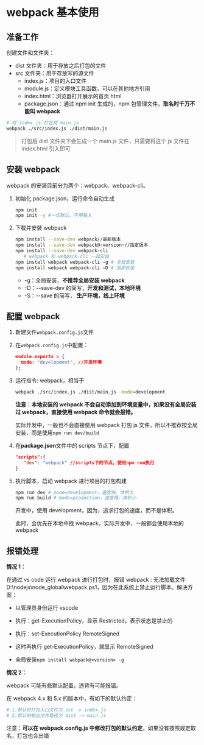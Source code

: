 # webpack 基本使用

## 准备工作

创建文件和文件夹：

- dist 文件夹：用于存放之后打包的文件
- src 文件夹：用于存放写的源文件
  - index.js：项目的入口文件
  - module.js：定义模块工具函数，可以在其他地方引用
  - index.html：浏览器打开展示的首页 html
  - package.json：通过 npm init 生成的，npm 包管理文件，**取名时千万不能叫 webpack**

```bash
# 将`index.js`打包成`main.js`
webpack ./src/index.js ./dist/main.js
```

> 打包后 dist 文件夹下会生成一个 main.js 文件，只需要将这个 js 文件在 index.html 引入即可

## 安装 webpack

webpack 的安装目前分为两个：webpack、webpack-cli。

1. 初始化 package.json，运行命令自动生成

   ```bash
   npm init
   npm init -y #一切默认，不用输入
   ```

2. 下载并安装 webpack

   ```bash
   npm install --save-dev webpack//最新版本
   npm install --save-dev webpack@<version>//指定版本
   npm install --save-dev webpack-cli
      # webpack 和 webpack-cli 一起安装
   npm install webpack webpack-cli –g # 全局安装
   npm install webpack webpack-cli –D # 局部安装

   ```

   - -g：全局安装，**不推荐全局安装 webpack**
   - -D：--save-dev 的简写，**开发和测试，本地环境**
   - -S：--save 的简写， **生产环境，线上环境**

## 配置 webpack

1. 新建文件`webpack.config.js`文件
2. 在`webpack.config.js`中配置：

   ```json
   module.exports = {
     mode: "development", //开发环境
   };
   ```

3. 运行指令: webpack，相当于

   ```bash
   webpack ./src/index.js ./dist/main.js -mode=development
   ```

   **注意：本地安装的 webpack 不会自动添加到环境变量中，如果没有全局安装过 webpack，直接使用 webpack 命令就会报错。**

   实际开发中，一般也不会直接使用 webpack 打包 js 文件，所以不推荐按全局安装，而是使用`npm run dev/build`

4. 在**package.json**文件中的 scripts 节点下，配置

   ```json
   "scripts":{
      "dev": "webpack" //scripts下的节点，使用npm run执行
   }
   ```

5. 执行脚本，启动 webpack 进行项目的打包构建

   ```bash
   npm run dev # mode=development，速度快，体积大
   npm run build # mode=production，速度慢，体积小
   ```

   开发中，使用 development，因为，追求打包的速度，而不是体积。

   此时，会优先在本地中找 webpack，实际开发中，一般都会使用本地的 webpack

## 报错处理

**情况 1：**

在通过 vs code 运行 webpack 进行打包时，报错 webpack : 无法加载文件 D:\nodejs\node_global\webpack.ps1，因为在此系统上禁止运行脚本。解决方案：

- 以管理员身份运行 vscode
- 执行：get-ExecutionPolicy，显示 Restricted，表示状态是禁止的
- 执行：set-ExecutionPolicy RemoteSigned
- 这时再执行 get-ExecutionPolicy，就显示 RemoteSigned

- 全局安装`npm install webpack@<version> -g`

**情况 2：**

webpack 可能有些默认配置，违背有可能报错。

在 webpack 4.x 和 5.x 的版本中，有如下的默认约定：

```bash
# 1.默认的打包入口文件为 src -> index.js
# 2.默认的输出文件路径为 dist -> main.js
```

注意：**可以在 webpack.config.js 中修改打包的默认约定**，如果没有按照规定取名，打包也会出错
